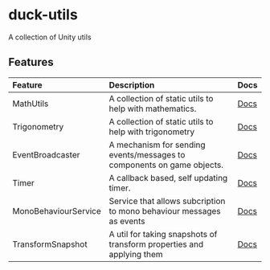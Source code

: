 # duck-utils
A collection of Unity utils

## Features
| Feature       | Description | Docs  |
|:------------- |:------------| :-----|
| MathUtils | A collection of static utils to help with mathematics. | [Docs](Docs/MathUtils.md) |
| Trigonometry | A collection of static utils to help with trigonometry | [Docs](Docs/Trigonometry.md) |
| EventBroadcaster | A mechanism for sending events/messages to components on game objects. | [Docs](Docs/EventBroadcaster.md) |
| Timer | A callback based, self updating timer. | [Docs](Docs/Timer.md) |
| MonoBehaviourService | Service that allows subcription to mono behaviour messages as events | [Docs](Docs/MonoBehaviourService.md) |
| TransformSnapshot | A util for taking snapshots of transform properties and applying them | [Docs](Docs/TransformSnapshot.md) |
